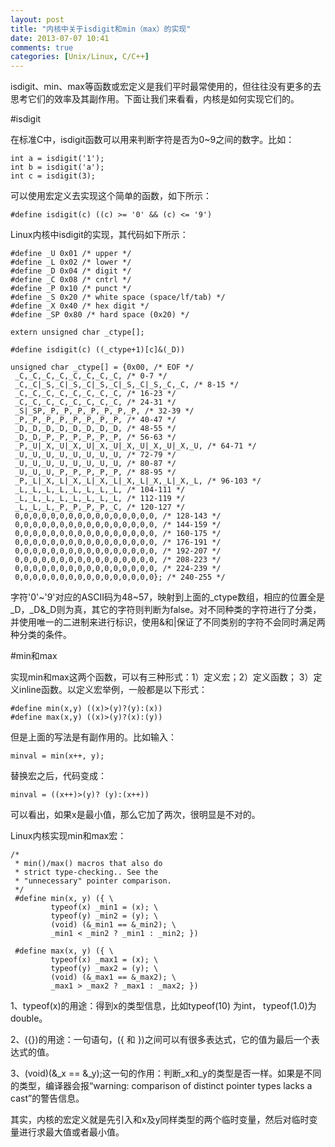 ```yaml
---
layout: post
title: "内核中关于isdigit和min（max）的实现"
date: 2013-07-07 10:41
comments: true
categories: [Unix/Linux, C/C++]
---
```

isdigit、min、max等函数或宏定义是我们平时最常使用的，但往往没有更多的去思考它们的效率及其副作用。下面让我们来看看，内核是如何实现它们的。

#isdigit

在标准C中，isdigit函数可以用来判断字符是否为0~9之间的数字。比如：

    int a = isdigit('1');
    int b = isdigit('a');
    int c = isdigit(3);

可以使用宏定义去实现这个简单的函数，如下所示：

    #define isdigit(c) ((c) >= '0' && (c) <= '9')

<!--more-->

Linux内核中isdigit的实现，其代码如下所示：

    #define _U 0x01 /* upper */
    #define _L 0x02 /* lower */
    #define _D 0x04 /* digit */
    #define _C 0x08 /* cntrl */
    #define _P 0x10 /* punct */
    #define _S 0x20 /* white space (space/lf/tab) */
    #define _X 0x40 /* hex digit */
    #define _SP 0x80 /* hard space (0x20) */
     
    extern unsigned char _ctype[];

    #define isdigit(c) ((_ctype+1)[c]&(_D))

    unsigned char _ctype[] = {0x00, /* EOF */
     _C,_C,_C,_C,_C,_C,_C,_C, /* 0-7 */
     _C,_C|_S,_C|_S,_C|_S,_C|_S,_C|_S,_C,_C, /* 8-15 */
     _C,_C,_C,_C,_C,_C,_C,_C, /* 16-23 */
     _C,_C,_C,_C,_C,_C,_C,_C, /* 24-31 */
     _S|_SP,_P,_P,_P,_P,_P,_P,_P, /* 32-39 */
     _P,_P,_P,_P,_P,_P,_P,_P, /* 40-47 */
     _D,_D,_D,_D,_D,_D,_D,_D, /* 48-55 */
     _D,_D,_P,_P,_P,_P,_P,_P, /* 56-63 */
     _P,_U|_X,_U|_X,_U|_X,_U|_X,_U|_X,_U|_X,_U, /* 64-71 */
     _U,_U,_U,_U,_U,_U,_U,_U, /* 72-79 */
     _U,_U,_U,_U,_U,_U,_U,_U, /* 80-87 */
     _U,_U,_U,_P,_P,_P,_P,_P, /* 88-95 */
     _P,_L|_X,_L|_X,_L|_X,_L|_X,_L|_X,_L|_X,_L, /* 96-103 */
     _L,_L,_L,_L,_L,_L,_L,_L, /* 104-111 */
     _L,_L,_L,_L,_L,_L,_L,_L, /* 112-119 */
     _L,_L,_L,_P,_P,_P,_P,_C, /* 120-127 */
     0,0,0,0,0,0,0,0,0,0,0,0,0,0,0,0, /* 128-143 */
     0,0,0,0,0,0,0,0,0,0,0,0,0,0,0,0, /* 144-159 */
     0,0,0,0,0,0,0,0,0,0,0,0,0,0,0,0, /* 160-175 */
     0,0,0,0,0,0,0,0,0,0,0,0,0,0,0,0, /* 176-191 */
     0,0,0,0,0,0,0,0,0,0,0,0,0,0,0,0, /* 192-207 */
     0,0,0,0,0,0,0,0,0,0,0,0,0,0,0,0, /* 208-223 */
     0,0,0,0,0,0,0,0,0,0,0,0,0,0,0,0, /* 224-239 */
     0,0,0,0,0,0,0,0,0,0,0,0,0,0,0,0}; /* 240-255 */

字符'0'~'9'对应的ASCII码为48~57，映射到上面的_ctype数组，相应的位置全是_D，_D&_D则为真，其它的字符则判断为false。对不同种类的字符进行了分类，并使用唯一的二进制来进行标识，使用&和|保证了不同类别的字符不会同时满足两种分类的条件。


#min和max

实现min和max这两个函数，可以有三种形式：1）定义宏；2）定义函数； 3）定义inline函数。以定义宏举例，一般都是以下形式：

    #define min(x,y) ((x)>(y)?(y):(x))
    #define max(x,y) ((x)>(y)?(x):(y))

但是上面的写法是有副作用的。比如输入：

    minval = min(x++, y);

替换宏之后，代码变成：

    minval = ((x++)>(y)? (y):(x++))

可以看出，如果x是最小值，那么它加了两次，很明显是不对的。

Linux内核实现min和max宏：

    /*
     * min()/max() macros that also do
     * strict type-checking.. See the
     * "unnecessary" pointer comparison.
     */
     #define min(x, y) ({ \
             typeof(x) _min1 = (x); \
             typeof(y) _min2 = (y); \
             (void) (&_min1 == &_min2); \
             _min1 < _min2 ? _min1 : _min2; })
     
     #define max(x, y) ({ \
             typeof(x) _max1 = (x); \
             typeof(y) _max2 = (y); \
             (void) (&_max1 == &_max2); \
             _max1 > _max2 ? _max1 : _max2; })

1、typeof(x)的用途：得到x的类型信息，比如typeof(10) 为int， typeof(1.0)为double。

2、({})的用途：一句语句，({ 和 })之间可以有很多表达式，它的值为最后一个表达式的值。

3、(void)(&_x == &_y);这一句的作用：判断_x和_y的类型是否一样。如果是不同的类型，编译器会报“warning: comparison of distinct pointer types lacks a cast”的警告信息。

其实，内核的宏定义就是先引入和x及y同样类型的两个临时变量，然后对临时变量进行求最大值或者最小值。
